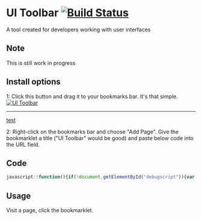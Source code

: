 # UI Toolbar [![Build Status](https://travis-ci.org/youseedk/uitoolbar.svg?branch=master)](https://travis-ci.org/youseedk/uitoolbar)
A tool created for developers working with user interfaces

## Note
This is still work in progress

## Install options

1: Click this button and drag it to your bookmarks bar. It's that simple.
[![UI Toolbar](https://youseedk.github.io/uitoolbar/bookmarklet.png)](https://yousee.dk)

---
<a href="javascript:!function(){if(!document.getElementById('debugscript')){var b=document.createElement('script');b.src='https://youseedk.github.io/uitoolbar/uitoolbar.js',b.id='debugscript',document.head?document.head.appendChild(b):document.getElementsByTagName('head')[0].appendChild(b)}}();">
test
</a>

2: Right-click on the bookmarks bar and choose "Add Page". Give the bookmarklet a title ("UI Toolbar" would be good) and paste below code into the URL field. 

## Code
```javascript
javascript:!function(){if(!document.getElementById("debugscript")){var b=document.createElement("script");b.src="https://youseedk.github.io/uitoolbar/uitoolbar.js",b.id="debugscript",document.head?document.head.appendChild(b):document.getElementsByTagName("head")[0].appendChild(b)}}();
```

## Usage
Visit a page, click the bookmarklet.
